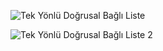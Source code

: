 ![Tek Yönlü Doğrusal Bağlı Liste](https://user-images.githubusercontent.com/91866065/231428392-5281a8c5-f287-4924-b79b-7f64f1b7532a.png)


![Tek Yönlü Doğrusal Bağlı Liste 2](https://user-images.githubusercontent.com/91866065/227933069-7dbdf0d8-c66f-4e87-afae-524824151360.png)
